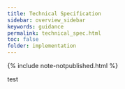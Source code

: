 ```yaml
---
title: Technical Specification
sidebar: overview_sidebar
keywords: guidance
permalink: technical_spec.html
toc: false
folder: implementation
---
```


{% include note-notpublished.html %}

test


